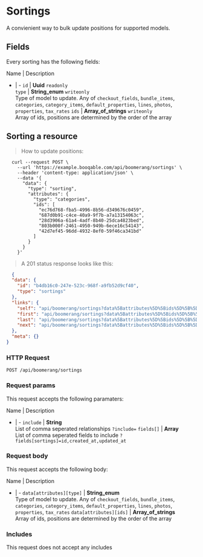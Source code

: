 # Sortings

A convienient way to bulk update positions for supported models.

## Fields
Every sorting has the following fields:

Name | Description
- | -
`id` | **Uuid** `readonly`<br>
`type` | **String_enum** `writeonly`<br>Type of model to update. Any of `checkout_fields`, `bundle_items`, `categories`, `category_items`, `default_properties`, `lines`, `photos`, `properties`, `tax_rates`
`ids` | **Array_of_strings** `writeonly`<br>Array of ids, positions are determined by the order of the array


## Sorting a resource



> How to update positions:

```shell
  curl --request POST \
    --url 'https://example.booqable.com/api/boomerang/sortings' \
    --header 'content-type: application/json' \
    --data '{
      "data": {
        "type": "sorting",
        "attributes": {
          "type": "categories",
          "ids": [
            "ec76d768-fba5-4996-8b56-d349676c0459",
            "687d0b91-c4ce-40a9-9f7b-a7a13154063c",
            "28d3906a-61a4-4adf-8b40-25dca4823bed",
            "803b000f-2461-4950-949b-6ece16c54143",
            "42d7ef45-96dd-4932-8ef0-59f46ca341bd"
          ]
        }
      }
    }'
```

> A 201 status response looks like this:

```json
  {
  "data": {
    "id": "b4db16c0-247e-523c-968f-a9fb52d9cf40",
    "type": "sortings"
  },
  "links": {
    "self": "api/boomerang/sortings?data%5Battributes%5D%5Bids%5D%5B%5D=ec76d768-fba5-4996-8b56-d349676c0459&data%5Battributes%5D%5Bids%5D%5B%5D=687d0b91-c4ce-40a9-9f7b-a7a13154063c&data%5Battributes%5D%5Bids%5D%5B%5D=28d3906a-61a4-4adf-8b40-25dca4823bed&data%5Battributes%5D%5Bids%5D%5B%5D=803b000f-2461-4950-949b-6ece16c54143&data%5Battributes%5D%5Bids%5D%5B%5D=42d7ef45-96dd-4932-8ef0-59f46ca341bd&data%5Battributes%5D%5Btype%5D=categories&data%5Btype%5D=sorting&page%5Bnumber%5D=1&page%5Bsize%5D=25&sorting%5Bdata%5D%5Battributes%5D%5Bids%5D%5B%5D=ec76d768-fba5-4996-8b56-d349676c0459&sorting%5Bdata%5D%5Battributes%5D%5Bids%5D%5B%5D=687d0b91-c4ce-40a9-9f7b-a7a13154063c&sorting%5Bdata%5D%5Battributes%5D%5Bids%5D%5B%5D=28d3906a-61a4-4adf-8b40-25dca4823bed&sorting%5Bdata%5D%5Battributes%5D%5Bids%5D%5B%5D=803b000f-2461-4950-949b-6ece16c54143&sorting%5Bdata%5D%5Battributes%5D%5Bids%5D%5B%5D=42d7ef45-96dd-4932-8ef0-59f46ca341bd&sorting%5Bdata%5D%5Battributes%5D%5Btype%5D=categories&sorting%5Bdata%5D%5Btype%5D=sorting",
    "first": "api/boomerang/sortings?data%5Battributes%5D%5Bids%5D%5B%5D=ec76d768-fba5-4996-8b56-d349676c0459&data%5Battributes%5D%5Bids%5D%5B%5D=687d0b91-c4ce-40a9-9f7b-a7a13154063c&data%5Battributes%5D%5Bids%5D%5B%5D=28d3906a-61a4-4adf-8b40-25dca4823bed&data%5Battributes%5D%5Bids%5D%5B%5D=803b000f-2461-4950-949b-6ece16c54143&data%5Battributes%5D%5Bids%5D%5B%5D=42d7ef45-96dd-4932-8ef0-59f46ca341bd&data%5Battributes%5D%5Btype%5D=categories&data%5Btype%5D=sorting&page%5Bnumber%5D=1&page%5Bsize%5D=25&sorting%5Bdata%5D%5Battributes%5D%5Bids%5D%5B%5D=ec76d768-fba5-4996-8b56-d349676c0459&sorting%5Bdata%5D%5Battributes%5D%5Bids%5D%5B%5D=687d0b91-c4ce-40a9-9f7b-a7a13154063c&sorting%5Bdata%5D%5Battributes%5D%5Bids%5D%5B%5D=28d3906a-61a4-4adf-8b40-25dca4823bed&sorting%5Bdata%5D%5Battributes%5D%5Bids%5D%5B%5D=803b000f-2461-4950-949b-6ece16c54143&sorting%5Bdata%5D%5Battributes%5D%5Bids%5D%5B%5D=42d7ef45-96dd-4932-8ef0-59f46ca341bd&sorting%5Bdata%5D%5Battributes%5D%5Btype%5D=categories&sorting%5Bdata%5D%5Btype%5D=sorting",
    "last": "api/boomerang/sortings?data%5Battributes%5D%5Bids%5D%5B%5D=ec76d768-fba5-4996-8b56-d349676c0459&data%5Battributes%5D%5Bids%5D%5B%5D=687d0b91-c4ce-40a9-9f7b-a7a13154063c&data%5Battributes%5D%5Bids%5D%5B%5D=28d3906a-61a4-4adf-8b40-25dca4823bed&data%5Battributes%5D%5Bids%5D%5B%5D=803b000f-2461-4950-949b-6ece16c54143&data%5Battributes%5D%5Bids%5D%5B%5D=42d7ef45-96dd-4932-8ef0-59f46ca341bd&data%5Battributes%5D%5Btype%5D=categories&data%5Btype%5D=sorting&page%5Bnumber%5D=&page%5Bsize%5D=25&sorting%5Bdata%5D%5Battributes%5D%5Bids%5D%5B%5D=ec76d768-fba5-4996-8b56-d349676c0459&sorting%5Bdata%5D%5Battributes%5D%5Bids%5D%5B%5D=687d0b91-c4ce-40a9-9f7b-a7a13154063c&sorting%5Bdata%5D%5Battributes%5D%5Bids%5D%5B%5D=28d3906a-61a4-4adf-8b40-25dca4823bed&sorting%5Bdata%5D%5Battributes%5D%5Bids%5D%5B%5D=803b000f-2461-4950-949b-6ece16c54143&sorting%5Bdata%5D%5Battributes%5D%5Bids%5D%5B%5D=42d7ef45-96dd-4932-8ef0-59f46ca341bd&sorting%5Bdata%5D%5Battributes%5D%5Btype%5D=categories&sorting%5Bdata%5D%5Btype%5D=sorting",
    "next": "api/boomerang/sortings?data%5Battributes%5D%5Bids%5D%5B%5D=ec76d768-fba5-4996-8b56-d349676c0459&data%5Battributes%5D%5Bids%5D%5B%5D=687d0b91-c4ce-40a9-9f7b-a7a13154063c&data%5Battributes%5D%5Bids%5D%5B%5D=28d3906a-61a4-4adf-8b40-25dca4823bed&data%5Battributes%5D%5Bids%5D%5B%5D=803b000f-2461-4950-949b-6ece16c54143&data%5Battributes%5D%5Bids%5D%5B%5D=42d7ef45-96dd-4932-8ef0-59f46ca341bd&data%5Battributes%5D%5Btype%5D=categories&data%5Btype%5D=sorting&page%5Bnumber%5D=2&page%5Bsize%5D=25&sorting%5Bdata%5D%5Battributes%5D%5Bids%5D%5B%5D=ec76d768-fba5-4996-8b56-d349676c0459&sorting%5Bdata%5D%5Battributes%5D%5Bids%5D%5B%5D=687d0b91-c4ce-40a9-9f7b-a7a13154063c&sorting%5Bdata%5D%5Battributes%5D%5Bids%5D%5B%5D=28d3906a-61a4-4adf-8b40-25dca4823bed&sorting%5Bdata%5D%5Battributes%5D%5Bids%5D%5B%5D=803b000f-2461-4950-949b-6ece16c54143&sorting%5Bdata%5D%5Battributes%5D%5Bids%5D%5B%5D=42d7ef45-96dd-4932-8ef0-59f46ca341bd&sorting%5Bdata%5D%5Battributes%5D%5Btype%5D=categories&sorting%5Bdata%5D%5Btype%5D=sorting"
  },
  "meta": {}
}
```

### HTTP Request

`POST /api/boomerang/sortings`

### Request params

This request accepts the following paramaters:

Name | Description
- | -
`include` | **String**<br>List of comma seperated relationships `?include=`
`fields[]` | **Array**<br>List of comma seperated fields to include `?fields[sortings]=id,created_at,updated_at`


### Request body

This request accepts the following body:

Name | Description
- | -
`data[attributes][type]` | **String_enum**<br>Type of model to update. Any of `checkout_fields`, `bundle_items`, `categories`, `category_items`, `default_properties`, `lines`, `photos`, `properties`, `tax_rates`
`data[attributes][ids]` | **Array_of_strings**<br>Array of ids, positions are determined by the order of the array


### Includes

This request does not accept any includes